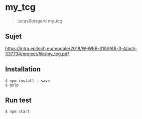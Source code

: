# my_tcg

> lucasBoisgard my_tcg

## Sujet
https://intra.epitech.eu/module/2018/W-WEB-310/PAR-3-4/acti-337734/project/file/my_tcg.pdf

## Installation

`$ npm install --save` </br>
`$ gulp`

## Run test

`$ npm start`
